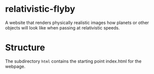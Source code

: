 # relativistic-flyby
A website that renders physically realistic images how planets or other objects will look like when passing at relativistic speeds. 

# Structure
The subdirectory `html` contains the starting point index.html for the webpage.